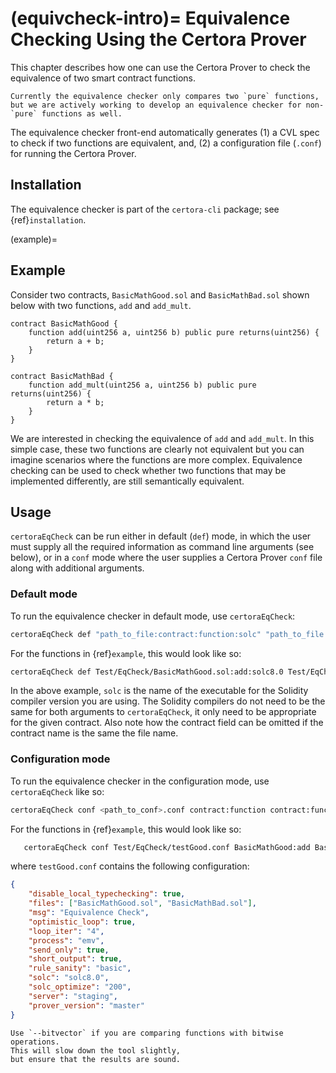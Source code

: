 (equivcheck-intro)=
Equivalence Checking Using the Certora Prover
=================================

This chapter describes how one can use the Certora Prover to
  check the equivalence of two smart contract functions.

```{note}
Currently the equivalence checker only compares two `pure` functions, but we are actively working to develop an equivalence checker for non-`pure` functions as well.
```

The equivalence checker front-end automatically generates (1) a
  CVL spec to check if two functions are equivalent, and, (2) a
  configuration file (`.conf`) for running the Certora Prover.

## Installation

The equivalence checker is part of the `certora-cli` package; see {ref}`installation`.


(example)=
## Example

Consider two contracts, `BasicMathGood.sol` and `BasicMathBad.sol` shown
  below with two functions, `add` and `add_mult`.

```solidity
contract BasicMathGood {
    function add(uint256 a, uint256 b) public pure returns(uint256) {
        return a + b;
    }
}

contract BasicMathBad {
    function add_mult(uint256 a, uint256 b) public pure returns(uint256) {
        return a * b;
    }
}
```

We are interested in checking the equivalence of `add` and `add_mult`.
In this simple case, these two functions are clearly not equivalent
  but you can imagine scenarios where
  the functions are more complex.
Equivalence checking can be used to check whether two functions that
  may be implemented differently, are still semantically equivalent.

## Usage

`certoraEqCheck` can be run either in default (`def`) mode,
 in which the user must supply all the required information as
 command line arguments (see below),
 or in a `conf` mode where the user supplies a
 Certora Prover `conf` file along with additional arguments.

### Default mode

To run the equivalence checker in default mode,
  use `certoraEqCheck`:

```bash
certoraEqCheck def "path_to_file:contract:function:solc" "path_to_file:contract:function:solc"
```

For the functions in {ref}`example`, this would look like so:

```bash
certoraEqCheck def Test/EqCheck/BasicMathGood.sol:add:solc8.0 Test/EqCheck/BasicMathBad.sol:add_pass:solc8.0
```

In the above example, `solc` is the name of the executable
  for the Solidity compiler version you are using.
The Solidity compilers do not need to be the same for both arguments to
 `certoraEqCheck`, it only need to be appropriate for the given contract.
Also note how
  the contract field can be omitted if the contract name is the same
  the file name.


### Configuration mode

To run the equivalence checker in the configuration mode,
  use `certoraEqCheck` like so:

```bash
certoraEqCheck conf <path_to_conf>.conf contract:function contract:function
```

For the functions in {ref}`example`, this would look like so:

```bash
   certoraEqCheck conf Test/EqCheck/testGood.conf BasicMathGood:add BasicMathBad:add_mult
```

where `testGood.conf` contains the following configuration:

```json
{
    "disable_local_typechecking": true,
    "files": ["BasicMathGood.sol", "BasicMathBad.sol"],
    "msg": "Equivalence Check",
    "optimistic_loop": true,
    "loop_iter": "4",
    "process": "emv",
    "send_only": true,
    "short_output": true,
    "rule_sanity": "basic",
    "solc": "solc8.0",
    "solc_optimize": "200",
    "server": "staging",
    "prover_version": "master"
}
```

```{note}
Use `--bitvector` if you are comparing functions with bitwise operations.
This will slow down the tool slightly,
but ensure that the results are sound.
```
